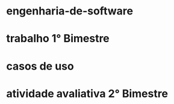 # engenharia-de-software
# trabalho 1° Bimestre 
# casos de uso 
# atividade avaliativa 2° Bimestre
